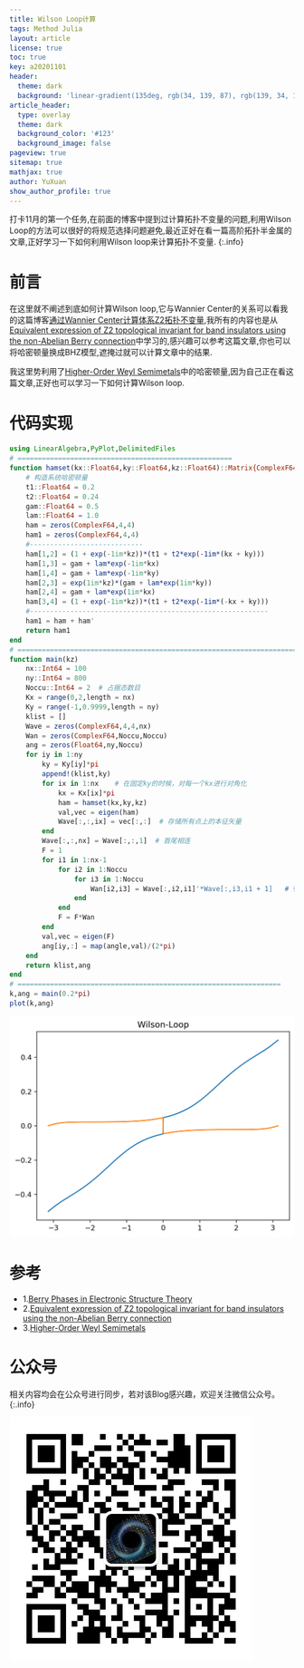 ```yaml
---
title: Wilson Loop计算
tags: Method Julia
layout: article
license: true
toc: true
key: a20201101
header:
  theme: dark
  background: 'linear-gradient(135deg, rgb(34, 139, 87), rgb(139, 34, 139))'
article_header:
  type: overlay
  theme: dark
  background_color: '#123'
  background_image: false
pageview: true
sitemap: true
mathjax: true
author: YuXuan
show_author_profile: true
---
```

打卡11月的第一个任务,在前面的博客中提到过计算拓扑不变量的问题,利用Wilson Loop的方法可以很好的将规范选择问题避免,最近正好在看一篇高阶拓扑半金属的文章,正好学习一下如何利用Wilson loop来计算拓扑不变量.
{:.info}
<!--more-->
# 前言
在这里就不阐述到底如何计算Wilson loop,它与Wannier Center的关系可以看我的这篇博客[通过Wannier Center计算体系Z2拓扑不变量](https://yxli8023.github.io/2020/09/11/Wannier-Center-Z2.html),我所有的内容也是从[Equivalent expression of Z2 topological invariant for band insulators using the non-Abelian Berry connection](https://journals.aps.org/prb/abstract/10.1103/PhysRevB.84.075119)中学习的,感兴趣可以参考这篇文章,你也可以将哈密顿量换成BHZ模型,遮掩过就可以计算文章中的结果.

我这里势利用了[Higher-Order Weyl Semimetals](https://journals.aps.org/prl/abstract/10.1103/PhysRevLett.125.146401)中的哈密顿量,因为自己正在看这篇文章,正好也可以学习一下如何计算Wilson loop.

# 代码实现
```julia
using LinearAlgebra,PyPlot,DelimitedFiles
# =====================================================
function hamset(kx::Float64,ky::Float64,kz::Float64)::Matrix{ComplexF64}
    # 构造系统哈密顿量
    t1::Float64 = 0.2
    t2::Float64 = 0.24
    gam::Float64 = 0.5
    lam::Float64 = 1.0
    ham = zeros(ComplexF64,4,4)
    ham1 = zeros(ComplexF64,4,4)
    #----------------------------
    ham[1,2] = (1 + exp(-1im*kz))*(t1 + t2*exp(-1im*(kx + ky)))
    ham[1,3] = gam + lam*exp(-1im*kx)
    ham[1,4] = gam + lam*exp(-1im*ky)
    ham[2,3] = exp(1im*kz)*(gam + lam*exp(1im*ky))
    ham[2,4] = gam + lam*exp(1im*kx)
    ham[3,4] = (1 + exp(-1im*kz))*(t1 + t2*exp(-1im*(-kx + ky)))
    #-----------------------------------------------------------
    ham1 = ham + ham'
    return ham1
end
# ======================================================================
function main(kz)
    nx::Int64 = 100
    ny::Int64 = 800
    Noccu::Int64 = 2  # 占据态数目
    Kx = range(0,2,length = nx)
    Ky = range(-1,0.9999,length = ny)
    klist = []
    Wave = zeros(ComplexF64,4,4,nx)
    Wan = zeros(ComplexF64,Noccu,Noccu)
    ang = zeros(Float64,ny,Noccu)
    for iy in 1:ny
        ky = Ky[iy]*pi
        append!(klist,ky)
        for ix in 1:nx    # 在固定ky的时候，对每一个kx进行对角化
            kx = Kx[ix]*pi
            ham = hamset(kx,ky,kz)
            val,vec = eigen(ham)
            Wave[:,:,ix] = vec[:,:]  # 存储所有点上的本征矢量
        end
        Wave[:,:,nx] = Wave[:,:,1]  # 首尾相连
        F = 1
        for i1 in 1:nx-1
            for i2 in 1:Noccu
                for i3 in 1:Noccu
                    Wan[i2,i3] = Wave[:,i2,i1]'*Wave[:,i3,i1 + 1]   # 计算Berry联络
                end
            end
            F = F*Wan
        end
        val,vec = eigen(F)
        ang[iy,:] = map(angle,val)/(2*pi)
    end
    return klist,ang
end
# =================================================================
k,ang = main(0.2*pi)
plot(k,ang)
```

![png](/assets/images/topology/WilsonLoop.png)


# 参考
- 1.[Berry Phases in Electronic Structure Theory](https://books.google.com/books/about/Berry_Phases_in_Electronic_Structure_The.html?id=485FtgEACAAJ)
- 2.[Equivalent expression of Z2 topological invariant for band insulators using the non-Abelian Berry connection](https://journals.aps.org/prb/abstract/10.1103/PhysRevB.84.075119)
- 3.[Higher-Order Weyl Semimetals](https://journals.aps.org/prl/abstract/10.1103/PhysRevLett.125.146401)

# 公众号
相关内容均会在公众号进行同步，若对该Blog感兴趣，欢迎关注微信公众号。
{:.info}

![png](/assets/images/qrcode.jpg)